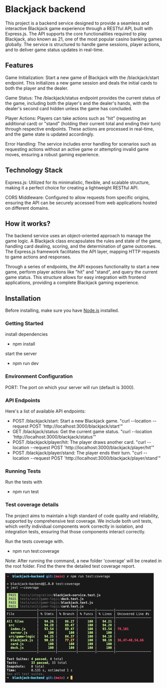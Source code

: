 # Blackjack backend

This project is a backend service designed to provide a seamless and interactive Blackjack game experience through a RESTful API, built with Express.js. The API supports the core functionalities required to play Blackjack, also known as 21, one of the most popular casino banking games globally. The service is structured to handle game sessions, player actions, and to deliver game status updates in real-time.

## Features

Game Initialization: Start a new game of Blackjack with the /blackjack/start endpoint. This initializes a new game session and deals the initial cards to both the player and the dealer.

Game Status: The /blackjack/status endpoint provides the current status of the game, including both the player's and the dealer's hands, with the dealer's second card hidden unless the game has concluded.

Player Actions: Players can take actions such as "hit" (requesting an additional card) or "stand" (holding their current total and ending their turn) through respective endpoints. These actions are processed in real-time, and the game state is updated accordingly.

Error Handling: The service includes error handling for scenarios such as requesting actions without an active game or attempting invalid game moves, ensuring a robust gaming experience.

## Technology Stack

Express.js: Utilized for its minimalistic, flexible, and scalable structure, making it a perfect choice for creating a lightweight RESTful API.

CORS Middleware: Configured to allow requests from specific origins, ensuring the API can be securely accessed from web applications hosted on different domains.

## How it works?

The backend service uses an object-oriented approach to manage the game logic. A Blackjack class encapsulates the rules and state of the game, handling card dealing, scoring, and the determination of game outcomes. The Express.js framework facilitates the API layer, mapping HTTP requests to game actions and responses.

Through a series of endpoints, the API exposes functionality to start a new game, perform player actions like "hit" and "stand", and query the current game status. This structure allows for easy integration with frontend applications, providing a complete Blackjack gaming experience.

## Installation

Before installing, make sure you have [Node.js](https://nodejs.org/) installed.


### Getting Started

install dependencies
- npm install

start the server
- npm run dev

### Environment Configuration

PORT: The port on which your server will run (default is 3000).

### API Endpoints

Here's a list of available API endpoints:

- POST /blackjack/start: Start a new Blackjack game. "curl --location --request POST 'http://localhost:3000/blackjack/start'"
- GET /blackjack/status: Get the current game status. "curl --location 'http://localhost:3000/blackjack/status'"
- POST /blackjack/player/hit: The player draws another card. "curl --location --request POST 'http://localhost:3000/blackjack/player/hit'"
- POST /blackjack/player/stand: The player ends their turn. "curl --location --request POST 'http://localhost:3000/blackjack/player/stand'"

### Running Tests

Run the tests with
- npm run test

### Test coverage details

The project aims to maintain a high standard of code quality and reliability, supported by comprehensive test coverage. We include both unit tests, which verify individual components work correctly in isolation, and integration tests, ensuring that those components interact correctly.

Run the tests coverage with. 
- npm run test:coverage

Note: After running the command, a new folder 'coverage' will be created in the root folder. Find the there the detailed test coverage report.

![Test Coverage Summary](./test-coverage.png "Test Coverage Summary")





